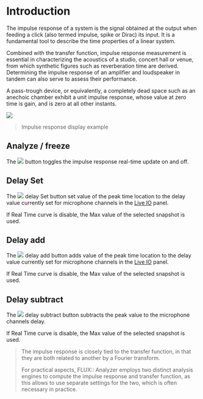 # Introduction
The impulse response of a system is the signal obtained at the output when feeding a click (also termed impulse, spike or Dirac) its input.
It is a fundamental tool to describe the time properties of a
linear system.

Combined with the transfer function, impulse response measurement is essential in characterizing the acoustics of a studio, concert hall or venue, from which synthetic figures such as reverberation time are derived.
Determining the impulse response of an amplifier and loudspeaker in tandem can also serve to assess their performance.

A pass-trough device, or equivalently, a completely dead space such as an anechoic chamber exhibit a unit impulse response, whose value at zero time is gain, and is zero at all other instants.

![](https://media.githubusercontent.com/media/FLUX-SE/doc_images/main/Analyzer/ImpulseResponse/Main.png)

> Impulse response display example

## Analyze / freeze
The ![](https://media.githubusercontent.com/media/FLUX-SE/doc_images/main/Analyzer/Generic/Play.png) button toggles the impulse response real-time update on and off.

## Delay Set
The ![](https://media.githubusercontent.com/media/FLUX-SE/doc_images/main/Analyzer/Generic/Set2Delay.png) delay Set button set value of the peak time location to the delay value currently set for microphone channels in the [Live IO](11_Live_IO_01_Introduction.md) panel.

If Real Time curve is disable, the Max value of the selected snapshot is used.

## Delay add
The ![](https://media.githubusercontent.com/media/FLUX-SE/doc_images/main/Analyzer/Generic/Add2Delay.png) delay add button adds value of the peak time location to the delay value currently set for microphone channels in the [Live IO](11_Live_IO_01_Introduction.md) panel.

If Real Time curve is disable, the Max value of the selected snapshot is used.

## Delay subtract
The ![](https://media.githubusercontent.com/media/FLUX-SE/doc_images/main/Analyzer/Generic/Subtract2Delay.png) delay subtract button subtracts the peak value to the microphone channels delay.

If Real Time curve is disable, the Max value of the selected snapshot is used.

> The impulse response is closely tied to the transfer function, in that they are both related to another by a Fourier transform.
>
> For practical aspects, FLUX:: Analyzer employs two distinct analysis engines to compute the impulse response and transfer function, as this allows to use separate settings for the two, which is often necessary in practice.
